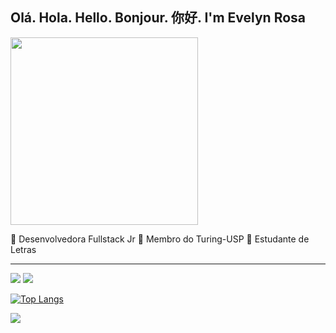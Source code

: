 <h2> Olá. Hola. Hello. Bonjour. 你好.
I'm Evelyn Rosa </h2>

<img src="https://media0.giphy.com/media/46yPfgO81ZalJSKu74/giphy.gif?cid=790b76116126beef9fc5a99b40446134625c2d9d9ed15c00&rid=giphy.gif&ct=s" width="300">

🌈 Desenvolvedora Fullstack Jr
🌈 Membro do Turing-USP 
🌈 Estudante de Letras

---
<a href="www.linkedin.com/in/evyrosa
" target="_blank"><img src="https://img.icons8.com/doodle/50/000000/linkedin--v2.png"></a>
<a href="evelynrosa@usp.br"><img src="https://img.icons8.com/dusk/55/000000/gmail.png" target="_blank"></a>





[![Top Langs](https://github-readme-stats.vercel.app/api/top-langs/?username=evyrosa&layout=compact&theme=panda)](https://github.com/anuraghazra/github-readme-stats)

<img src="https://media4.giphy.com/media/XzlhPg7Sn436M/giphy.gif?cid=ecf05e47it66nj71zujzzidbqb30jlphj9437fbpgie5nzxc&rid=giphy.gif&ct=s">



